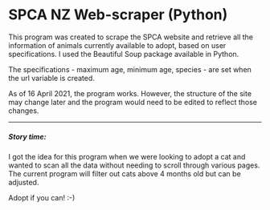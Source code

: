 # SPCA NZ Web-scraper (Python)

This program was created to scrape the SPCA website and retrieve all the information of animals currently available to adopt, based on user specifications. I used the Beautiful Soup package available in Python.

The specifications - maximum age, minimum age, species - are set when the url variable is created. 

As of 16 April 2021, the program works. However, the structure of the site may change later and the program would need to be edited to reflect those changes. 

<hr>

##### Story time: 

I got the idea for this program when we were looking to adopt a cat and wanted to scan all the data without needing to scroll through various pages. The current program will filter out cats above 4 months old but can be adjusted. 

Adopt if you can! :-) 
